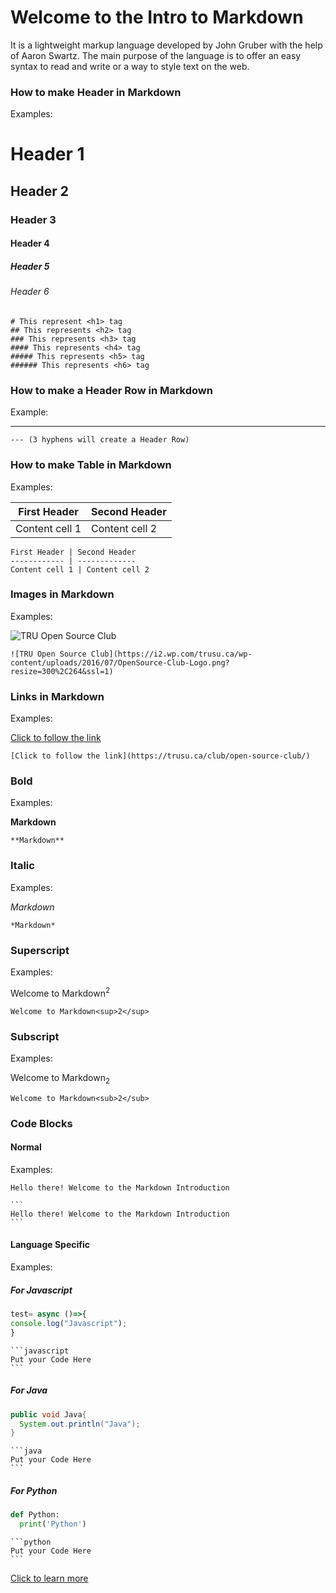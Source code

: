 # Welcome to the Intro to Markdown

It is a lightweight markup language developed by John Gruber with the help of Aaron Swartz. The main purpose of the language is to offer an easy syntax to read and write or a way to style text on the web.


### How to make Header in Markdown

Examples: 
# Header 1
## Header 2
### Header 3
#### Header 4
##### Header 5
###### Header 6
```
# This represent <h1> tag
## This represents <h2> tag
### This represents <h3> tag
#### This represents <h4> tag
##### This represents <h5> tag
###### This represents <h6> tag
```

### How to make a Header Row in Markdown

Example:

---

```
--- (3 hyphens will create a Header Row)
```

### How to make Table in Markdown

Examples:

First Header | Second Header
------------ | -------------
Content cell 1 | Content cell 2

```
First Header | Second Header
------------ | -------------
Content cell 1 | Content cell 2

```
### Images in Markdown

Examples:

![TRU Open Source Club](https://i2.wp.com/trusu.ca/wp-content/uploads/2016/07/OpenSource-Club-Logo.png?resize=300%2C264&ssl=1)
```
![TRU Open Source Club](https://i2.wp.com/trusu.ca/wp-content/uploads/2016/07/OpenSource-Club-Logo.png?resize=300%2C264&ssl=1)
```

### Links in Markdown

Examples:

[Click to follow the link](https://trusu.ca/club/open-source-club/)
```
[Click to follow the link](https://trusu.ca/club/open-source-club/)
```

### Bold 

Examples:

**Markdown**
```
**Markdown**
```


### Italic

Examples:

*Markdown* 
```
*Markdown* 
```


### Superscript

Examples:

Welcome to Markdown<sup>2</sup>
```
Welcome to Markdown<sup>2</sup>
```


### Subscript

Examples:

Welcome to Markdown<sub>2</sub>
```
Welcome to Markdown<sub>2</sub>
```


### Code Blocks

#### Normal
Examples:
```
Hello there! Welcome to the Markdown Introduction
```
````
```
Hello there! Welcome to the Markdown Introduction
```
````

#### Language Specific
Examples:
##### For Javascript
```javascript
test= async ()=>{
console.log("Javascript");
}
```
````
```javascript
Put your Code Here
```
````

##### For Java
```java
public void Java{
  System.out.println("Java");
}
```
````
```java
Put your Code Here
```
````

##### For Python
```python
def Python:
  print('Python')
```
````
```python
Put your Code Here
```
````



[Click to learn more](https://guides.github.com/pdfs/markdown-cheatsheet-online.pdf)

